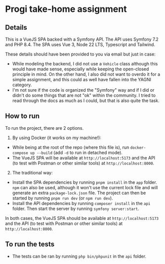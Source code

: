 # Progi take-home assignment

## Details
This is a VueJS SPA backed with a Symfony API. The API uses Symfony 7.2 and PHP 8.4. The SPA uses Vue 3, Node 22 LTS, Typescript and Tailwind.

These details should have been provided to you via email but just in case:
- While modeling the backend, I did not use a `Vehicle` class although this would have made sense, especially while keeping the open-closed principle in mind. On the other hand, I also did not want to overdo it for a simple assignment, and this could as well have fallen into the YAGNI category. 
- I'm not sure if the code is organized the "Symfony" way and if I did or didn't do some things that are not "ok" within the community. I tried to read through the docs as much as I could, but that is also quite the task. 

## How to run

To run the project, there are 2 options. 

1. By using Docker (it works on my machine!):
- While being at the root of the repo (where this file is), run `docker-compose up --build` (add `-d` to run in detached mode).
- The VueJS SPA will be available at `http://localhost:5173` and the API (to test with Postman or other similar tools) at `http://localhost:8000`.

2. The traditional way:
- Install the SPA dependencies by running `pnpm install` in the `app` folder. `npm` can also be used, although it won't use the current lock file and will generate an extra `package-lock.json` file. The project can then be started by running `pnpm run dev` (or `npm run dev`).
- Install the API dependencies by running `composer install` in the `api` folder. Then start the server by running `symfony server:start`.

In both cases, the VueJS SPA should be available at `http://localhost:5173` and the API (to test with Postman or other similar tools) at `http://localhost:8000`.

## To run the tests
- The tests can be ran by running `php bin/phpunit` in the `api` folder.
